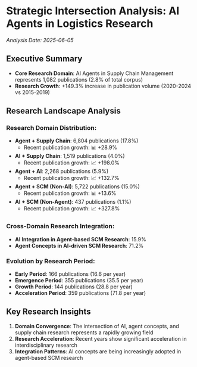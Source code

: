 # Strategic Intersection Analysis: AI Agents in Logistics Research
*Analysis Date: 2025-06-05*

## Executive Summary
- **Core Research Domain**: AI Agents in Supply Chain Management represents 1,082 publications (2.8% of total corpus)
- **Research Growth**: +149.3% increase in publication volume (2020-2024 vs 2015-2019)

## Research Landscape Analysis
### Research Domain Distribution:
- **Agent + Supply Chain**: 6,804 publications (17.8%)
  - Recent publication growth: 📊 +28.9%
- **AI + Supply Chain**: 1,519 publications (4.0%)
  - Recent publication growth: 📈 +198.0%
- **Agent + AI**: 2,268 publications (5.9%)
  - Recent publication growth: 📈 +132.7%
- **Agent + SCM (Non-AI)**: 5,722 publications (15.0%)
  - Recent publication growth: 📊 +13.6%
- **AI + SCM (Non-Agent)**: 437 publications (1.1%)
  - Recent publication growth: 📈 +327.8%

### Cross-Domain Research Integration:
- **AI Integration in Agent-based SCM Research**: 15.9%
- **Agent Concepts in AI-driven SCM Research**: 71.2%

### Evolution by Research Period:
- **Early Period**: 166 publications (16.6 per year)
- **Emergence Period**: 355 publications (35.5 per year)
- **Growth Period**: 144 publications (28.8 per year)
- **Acceleration Period**: 359 publications (71.8 per year)

## Key Research Insights
1. **Domain Convergence**: The intersection of AI, agent concepts, and supply chain research represents a rapidly growing field
2. **Research Acceleration**: Recent years show significant acceleration in interdisciplinary research
3. **Integration Patterns**: AI concepts are being increasingly adopted in agent-based SCM research